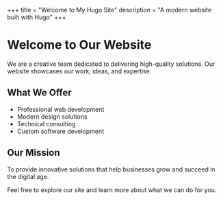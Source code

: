 +++
title = "Welcome to My Hugo Site"
description = "A modern website built with Hugo"
+++

# Welcome to Our Website

We are a creative team dedicated to delivering high-quality solutions. Our website showcases our work, ideas, and expertise.

## What We Offer

* Professional web development
* Modern design solutions
* Technical consulting
* Custom software development

## Our Mission

To provide innovative solutions that help businesses grow and succeed in the digital age.

Feel free to explore our site and learn more about what we can do for you.
